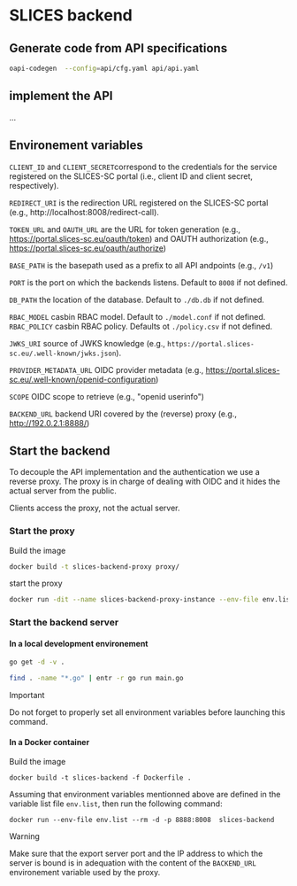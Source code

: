 # SLICES backend

## Generate code from API specifications
```bash
oapi-codegen  --config=api/cfg.yaml api/api.yaml
```
## implement the API

...

## Environement variables

`CLIENT_ID` and `CLIENT_SECRET`correspond to the credentials for the service
registered on the SLICES-SC portal (i.e., client ID and client secret,
respectively).

`REDIRECT_URI` is the redirection URL registered on the SLICES-SC portal (e.g.,
http://localhost:8008/redirect-call).

`TOKEN_URL` and `OAUTH_URL` are the URL for token generation (e.g.,
https://portal.slices-sc.eu/oauth/token) and OAUTH authorization (e.g.,
https://portal.slices-sc.eu/oauth/authorize)

`BASE_PATH` is the basepath used as a prefix to all API andpoints (e.g., `/v1`)

`PORT` is the port on which the backends listens. Default to `8008` if not defined.

`DB_PATH` the location of the database. Default to `./db.db` if not defined.

`RBAC_MODEL` casbin RBAC model. Default to `./model.conf` if not defined.
`RBAC_POLICY` casbin RBAC policy. Defaults ot `./policy.csv` if not defined.

`JWKS_URI` source of JWKS knowledge (e.g., `https://portal.slices-sc.eu/.well-known/jwks.json`).

`PROVIDER_METADATA_URL` OIDC provider metadata (e.g., https://portal.slices-sc.eu/.well-known/openid-configuration)

`SCOPE` OIDC scope to retrieve  (e.g., "openid userinfo")

`BACKEND_URL` backend URI covered by the (reverse) proxy (e.g., http://192.0.2.1:8888/)

## Start the backend

To decouple the API implementation and the authentication we use a reverse proxy.
The proxy is in charge of dealing with OIDC and it hides the actual server from the public.

Clients access the proxy, not the actual server.

### Start the proxy

Build the image

```bash
docker build -t slices-backend-proxy proxy/
```

start the proxy

```bash
docker run -dit --name slices-backend-proxy-instance --env-file env.list -p 8008:80 -v "$PWD/proxy":/usr/local/apache2/htdocs/ -v "$PWD/proxy/conf":/usr/local/apache2/conf  slices-backend-proxy
```

### Start the backend server

#### In a local development environement

```bash
go get -d -v .

find . -name "*.go" | entr -r go run main.go
```

> [!IMPORTANT]  
> Do not forget to properly set all environment variables before launching this command.

#### In a Docker container

Build the image

 ```
 docker build -t slices-backend -f Dockerfile .
 ```

 Assuming that environment variables mentionned above are defined in the
 variable list file `env.list`, then run the following command:

 ```
 docker run --env-file env.list --rm -d -p 8888:8008  slices-backend
 ```

> [!WARNING]  
> Make sure that the export server port and the IP address to which the server
> is bound is in adequation with the content of the `BACKEND_URL` environement
> variable used by the proxy.

